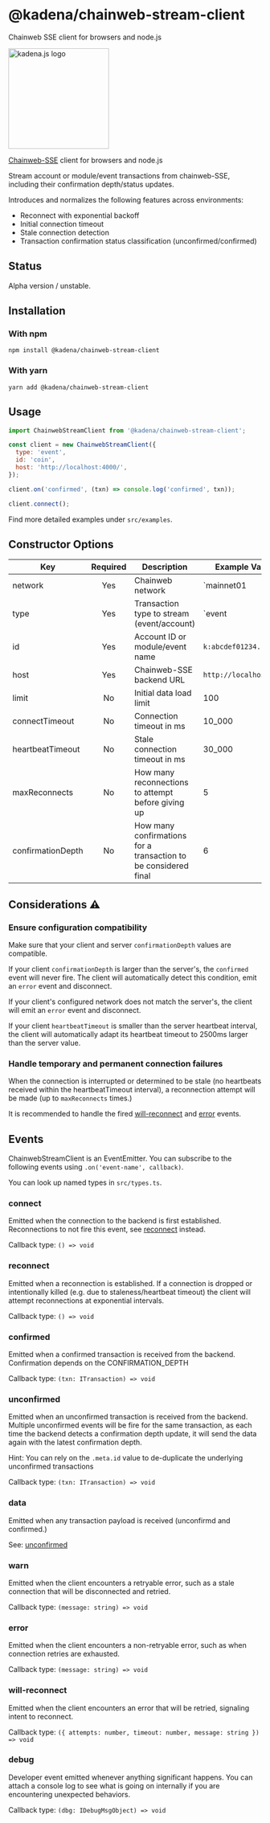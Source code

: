 <!-- genericHeader start -->

# @kadena/chainweb-stream-client

Chainweb SSE client for browsers and node.js

<picture>
  <source srcset="https://raw.githubusercontent.com/kadena-community/kadena.js/main/common/images/Kadena.JS_logo-white.png" media="(prefers-color-scheme: dark)"/>
  <img src="https://raw.githubusercontent.com/kadena-community/kadena.js/main/common/images/Kadena.JS_logo-black.png" width="200" alt="kadena.js logo" />
</picture>

<!-- genericHeader end -->

[Chainweb-SSE][1] client for browsers and node.js

Stream account or module/event transactions from chainweb-SSE, including their
confirmation depth/status updates.

Introduces and normalizes the following features across environments:

- Reconnect with exponential backoff
- Initial connection timeout
- Stale connection detection
- Transaction confirmation status classification (unconfirmed/confirmed)

## Status

Alpha version / unstable.

## Installation

### With npm

    npm install @kadena/chainweb-stream-client

### With yarn

    yarn add @kadena/chainweb-stream-client

## Usage

```js
import ChainwebStreamClient from '@kadena/chainweb-stream-client';

const client = new ChainwebStreamClient({
  type: 'event',
  id: 'coin',
  host: 'http://localhost:4000/',
});

client.on('confirmed', (txn) => console.log('confirmed', txn));

client.connect();
```

Find more detailed examples under `src/examples`.

## Constructor Options

| Key               | Required | Description                                                     | Example Values          |           |       |
| ----------------- | :------: | --------------------------------------------------------------- | ----------------------- | --------- | ----- |
| network           |   Yes    | Chainweb network                                                | \`mainnet01             | testnet04 | ...\` |
| type              |   Yes    | Transaction type to stream (event/account)                      | \`event                 | account\` |       |
| id                |   Yes    | Account ID or module/event name                                 | `k:abcdef01234..`       |           |       |
| host              |   Yes    | Chainweb-SSE backend URL                                        | `http://localhost:4000` |           |       |
| limit             |    No    | Initial data load limit                                         | 100                     |           |       |
| connectTimeout    |    No    | Connection timeout in ms                                        | 10_000                  |           |       |
| heartbeatTimeout  |    No    | Stale connection timeout in ms                                  | 30_000                  |           |       |
| maxReconnects     |    No    | How many reconnections to attempt before giving up              | 5                       |           |       |
| confirmationDepth |    No    | How many confirmations for a transaction to be considered final | 6                       |           |       |

## Considerations ⚠️

### Ensure configuration compatibility

Make sure that your client and server `confirmationDepth` values are compatible.

If your client `confirmationDepth` is larger than the server's, the `confirmed`
event will never fire. The client will automatically detect this condition, emit
an `error` event and disconnect.

If your client's configured network does not match the server's, the client will
emit an `error` event and disconnect.

If your client `heartbeatTimeout` is smaller than the server heartbeat interval,
the client will automatically adapt its heartbeat timeout to 2500ms larger than
the server value.

### Handle temporary and permanent connection failures

When the connection is interrupted or determined to be stale (no heartbeats
received within the heartbeatTimeout interval), a reconnection attempt will be
made (up to `maxReconnects` times.)

It is recommended to handle the fired [will-reconnect][2] and [error][3] events.

## Events

ChainwebStreamClient is an EventEmitter. You can subscribe to the following
events using `.on('event-name', callback)`.

You can look up named types in `src/types.ts`.

### connect

Emitted when the connection to the backend is first established. Reconnections
to not fire this event, see [reconnect][4] instead.

Callback type: `() => void`

### reconnect

Emitted when a reconnection is established. If a connection is dropped or
intentionally killed (e.g. due to staleness/heartbeat timeout) the client will
attempt reconnections at exponential intervals.

Callback type: `() => void`

### confirmed

Emitted when a confirmed transaction is received from the backend. Confirmation
depends on the CONFIRMATION_DEPTH

Callback type: `(txn: ITransaction) => void`

### unconfirmed

Emitted when an unconfirmed transaction is received from the backend. Multiple
unconfirmed events will be fire for the same transaction, as each time the
backend detects a confirmation depth update, it will send the data again with
the latest confirmation depth.

Hint: You can rely on the `.meta.id` value to de-duplicate the underlying
unconfirmed transactions

Callback type: `(txn: ITransaction) => void`

### data

Emitted when any transaction payload is received (unconfirmd and confirmed.)

See: [unconfirmed][5]

### warn

Emitted when the client encounters a retryable error, such as a stale connection
that will be disconnected and retried.

Callback type: `(message: string) => void`

### error

Emitted when the client encounters a non-retryable error, such as when
connection retries are exhausted.

Callback type: `(message: string) => void`

### will-reconnect

Emitted when the client encounters an error that will be retried, signaling
intent to reconnect.

Callback type:
`({ attempts: number, timeout: number, message: string }) => void`

### debug

Developer event emitted whenever anything significant happens. You can attach a
console log to see what is going on internally if you are encountering
unexpected behaviors.

Callback type: `(dbg: IDebugMsgObject) => void`

[1]: https://github.com/kadena-io/chainweb-sse
[2]: #will-reconnect
[3]: #error
[4]: #reconnect
[5]: #unconfirmed

